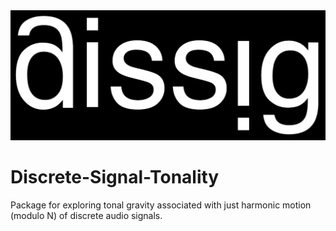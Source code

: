<picture>
  <source srcset="docs/images/dissig_logo_dark.jpg" media="(prefers-color-scheme: dark)">
  <source srcset="docs/images/dissig_logo_light.jpg" media="(prefers-color-scheme: light)">
  <img src="docs/images/dissig_logo_dark.jpg" alt="DisSig Logo">
</picture>

# Discrete-Signal-Tonality
Package for exploring tonal gravity associated with just harmonic motion (modulo N) of discrete audio signals.
